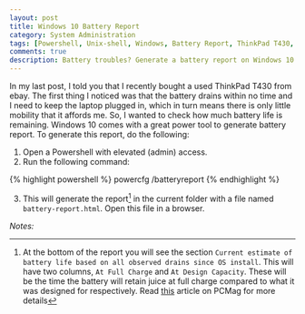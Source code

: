 ```yaml
---
layout: post
title: Windows 10 Battery Report
category: System Administration
tags: [Powershell, Unix-shell, Windows, Battery Report, ThinkPad T430, ThinkPad]
comments: true
description: Battery troubles? Generate a battery report on Windows 10.
---
```


In my last post, I told you that I recently bought a used ThinkPad T430 from ebay. The first thing I noticed was that the battery drains within no time and I need to keep the laptop plugged in, which in turn means there is only little mobility that it affords me. So, I wanted to check how much battery life is remaining. Windows 10 comes with a great power tool to generate battery report. To generate this report, do the following:

1. Open a Powershell with elevated (admin) access.
2. Run the following command:

{% highlight powershell %}
powercfg /batteryreport
{% endhighlight %}

3. This will generate the report[^fn1] in the current folder with a file named `battery-report.html`. Open this file in a browser. 


*Notes:*


[^fn1]: At the bottom of the report you will see the section `Current estimate of battery life based on all observed drains since OS install`. This will have two columns, `At Full Charge` and `At Design Capacity`. These will be the time the battery will retain juice at full charge compared to what it was designed for respectively. Read [this](https://www.pcmag.com/how-to/how-to-check-your-laptop-battery-health-in-windows-10) article on PCMag for more details
